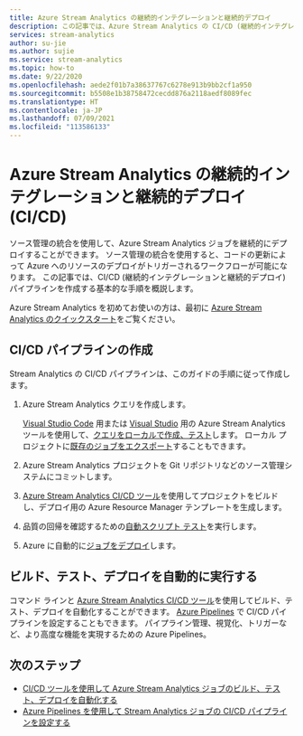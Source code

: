 ```yaml
---
title: Azure Stream Analytics の継続的インテグレーションと継続的デプロイ
description: この記事では、Azure Stream Analytics の CI/CD (継続的インテグレーションと継続的デプロイ) パイプラインについて概説します。
services: stream-analytics
author: su-jie
ms.author: sujie
ms.service: stream-analytics
ms.topic: how-to
ms.date: 9/22/2020
ms.openlocfilehash: aede2f01b7a38637767c6278e913b9bb2cf1a950
ms.sourcegitcommit: b5508e1b38758472cecdd876a2118aedf8089fec
ms.translationtype: HT
ms.contentlocale: ja-JP
ms.lasthandoff: 07/09/2021
ms.locfileid: "113586133"
---
```

# <a name="continuous-integration-and-deployment-cicd-for-azure-stream-analytics"></a>Azure Stream Analytics の継続的インテグレーションと継続的デプロイ (CI/CD)

ソース管理の統合を使用して、Azure Stream Analytics ジョブを継続的にデプロイすることができます。 ソース管理の統合を使用すると、コードの更新によって Azure へのリソースのデプロイがトリガーされるワークフローが可能になります。 この記事では、CI/CD (継続的インテグレーションと継続的デプロイ) パイプラインを作成する基本的な手順を概説します。

Azure Stream Analytics を初めてお使いの方は、最初に [Azure Stream Analytics のクイックスタート](stream-analytics-quick-create-portal.md)をご覧ください。

## <a name="create-a-cicd-pipeline"></a>CI/CD パイプラインの作成

Stream Analytics の CI/CD パイプラインは、このガイドの手順に従って作成します。

1. Azure Stream Analytics クエリを作成します。

   [Visual Studio Code](./quick-create-visual-studio-code.md) 用または [Visual Studio](stream-analytics-quick-create-vs.md) 用の Azure Stream Analytics ツールを使用して、[クエリをローカルで作成、テスト](develop-locally.md)します。 ローカル プロジェクトに[既存のジョブをエクスポート](visual-studio-code-explore-jobs.md#export-a-job-to-a-local-project)することもできます。

2. Azure Stream Analytics プロジェクトを Git リポジトリなどのソース管理システムにコミットします。

3. [Azure Stream Analytics CI/CD ツール](cicd-tools.md)を使用してプロジェクトをビルドし、デプロイ用の Azure Resource Manager テンプレートを生成します。

4. 品質の回帰を確認するための[自動スクリプト テスト](cicd-tools.md#automated-test)を実行します。

5. Azure に自動的に[ジョブをデプロイ](cicd-tools.md#deploy-to-azure)します。

## <a name="auto-build-test-and-deploy"></a>ビルド、テスト、デプロイを自動的に実行する

コマンド ラインと [Azure Stream Analytics CI/CD ツール](cicd-tools.md)を使用してビルド、テスト、デプロイを自動化することができます。 [Azure Pipelines](set-up-cicd-pipeline.md) で CI/CD パイプラインを設定することもできます。 パイプライン管理、視覚化、トリガーなど、より高度な機能を実現するための Azure Pipelines。

## <a name="next-steps"></a>次のステップ

* [CI/CD ツールを使用して Azure Stream Analytics ジョブのビルド、テスト、デプロイを自動化する](cicd-tools.md)
* [Azure Pipelines を使用して Stream Analytics ジョブの CI/CD パイプラインを設定する](set-up-cicd-pipeline.md)
